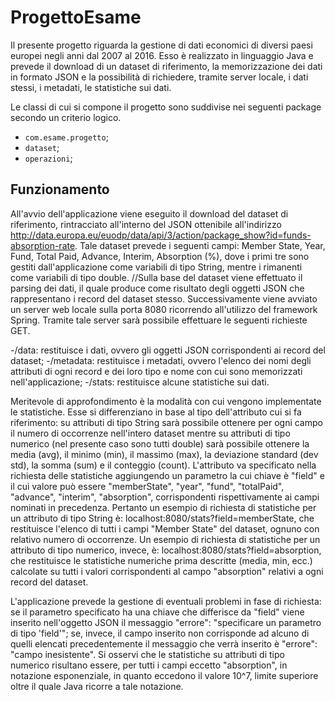 # ProgettoEsame
Il presente progetto riguarda la gestione di dati economici di diversi paesi europei negli anni dal 2007 al 2016. Esso è realizzato in linguaggio Java e prevede il download di un dataset di riferimento, la memorizzazione dei dati in formato JSON e la possibilità di richiedere, tramite server locale, i dati stessi, i metadati, le statistiche sui dati.

Le classi di cui si compone il progetto sono suddivise nei seguenti package secondo un criterio logico.

 - `com.esame.progetto`;
 - `dataset`;
 - `operazioni`;

## Funzionamento
All'avvio dell'applicazione viene eseguito il download del dataset di riferimento, rintracciato all'interno del JSON ottenibile all'indirizzo http://data.europa.eu/euodp/data/api/3/action/package_show?id=funds-absorption-rate.
Tale dataset prevede i seguenti campi: Member State, Year, Fund, Total Paid, Advance, Interim, Absorption (%), dove i primi tre sono gestiti dall'applicazione come variabili di tipo String, mentre i rimanenti come variabili di tipo double.
//Sulla base del dataset viene effettuato il parsing dei dati, il quale produce come risultato degli oggetti JSON che rappresentano i record del dataset stesso.
Successivamente viene avviato un server web locale sulla porta 8080 ricorrendo all'utilizzo del framework Spring. Tramite tale server sarà possibile effettuare le seguenti richieste GET.

-/data: restituisce i dati, ovvero gli oggetti JSON corrispondenti ai record del dataset;
-/metadata: restituisce i metadati, ovvero l'elenco dei nomi degli attributi di ogni record e dei loro tipo e nome con cui
sono memorizzati nell'applicazione;
-/stats: restituisce alcune statistiche sui dati.

Meritevole di approfondimento è la modalità con cui vengono implementate le statistiche. Esse si differenziano in base al tipo
dell'attributo cui si fa riferimento: su attributi di tipo String sarà possibile ottenere per ogni campo il numero di occorrenze nell'intero dataset mentre su attributi di tipo
numerico (nel presente caso sono tutti double) sarà possibile ottenere la media (avg), il minimo (min), il massimo (max), la deviazione standard (dev std),
la somma (sum) e il conteggio (count).
L'attributo va specificato nella richiesta delle statistiche aggiungendo un parametro la cui chiave è "field" e il cui valore può essere "memberState", "year",
"fund", "totalPaid", "advance", "interim", "absorption", corrispondenti rispettivamente ai campi nominati in precedenza.
Pertanto un esempio di richiesta di statistiche per un attributo di tipo String è: localhost:8080/stats?field=memberState, che restituisce l'elenco di tutti i campi
"Member State" del dataset, ognuno con relativo numero di occorrenze.
Un esempio di richiesta di statistiche per un attributo di tipo numerico, invece, è: localhost:8080/stats?field=absorption, che restituisce le statistiche numeriche
prima descritte (media, min, ecc.) calcolate su tutti i valori corrispondenti al campo "absorption" relativi a ogni record del dataset.

L'applicazione prevede la gestione di eventuali problemi in fase di richiesta: se il parametro specificato ha una chiave che differisce da "field" viene inserito nell'oggetto
JSON il messaggio "errore": "specificare un parametro di tipo 'field'"; se, invece, il campo inserito non corrisponde ad alcuno di quelli elencati precedentemente
il messaggio che verrà inserito è "errore": "campo inesistente".
Si osservi che le statistiche su attributi di tipo numerico risultano essere, per tutti i campi eccetto "absorption", in notazione esponenziale, in quanto eccedono
il valore 10^7, limite superiore oltre il quale Java ricorre a tale notazione.
<!--stackedit_data:
eyJoaXN0b3J5IjpbNDY0ODM4MDM4LDk0MzU0NDYyMCwtMjExOT
E4Njc0MiwtMTA3Njk0NzEyMCwtOTY0MzgxOTMyXX0=
-->